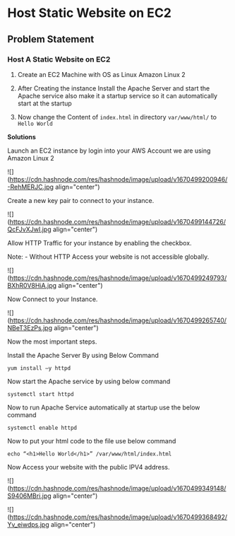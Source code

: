 # Host Static Website on EC2

## Problem Statement

### Host A Static Website on EC2

1.  Create an EC2 Machine with OS as Linux Amazon Linux 2
    
2.  After Creating the instance Install the Apache Server and start the Apache service also make it a startup service so it can automatically start at the startup
    
3.  Now change the Content of `index.html` in directory `var/www/html/` to `Hello World`
    

**Solutions**

Launch an EC2 instance by login into your AWS Account we are using Amazon Linux 2

![](https://cdn.hashnode.com/res/hashnode/image/upload/v1670499200946/-RehMERJC.jpg align="center")

Create a new key pair to connect to your instance.

![](https://cdn.hashnode.com/res/hashnode/image/upload/v1670499144726/QcFJvXJwI.jpg align="center")

Allow HTTP Traffic for your instance by enabling the checkbox.

Note: - Without HTTP Access your website is not accessible globally.

![](https://cdn.hashnode.com/res/hashnode/image/upload/v1670499249793/BXhR0V8HiA.jpg align="center")

Now Connect to your Instance.

![](https://cdn.hashnode.com/res/hashnode/image/upload/v1670499265740/NBeT3EzPs.jpg align="center")

Now the most important steps.

Install the Apache Server By using Below Command

```plaintext
yum install –y httpd
```

Now start the Apache service by using below command

```plaintext
systemctl start httpd
```

Now to run Apache Service automatically at startup use the below command

```plaintext
systemctl enable httpd
```

Now to put your html code to the file use below command

```plaintext
echo “<h1>Hello World</h1>” /var/www/html/index.html
```

Now Access your website with the public IPV4 address.

![](https://cdn.hashnode.com/res/hashnode/image/upload/v1670499349148/S9406MBri.jpg align="center")

![](https://cdn.hashnode.com/res/hashnode/image/upload/v1670499368492/Yv_eiwdps.jpg align="center")